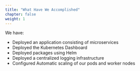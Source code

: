 ```yaml
---
title: "What Have We Accomplished"
chapter: false
weight: 1
---
```


We have:

- Deployed an application consisting of microservices
- Deployed the Kubernetes Dashboard
- Deployed packages using Helm
- Deployed a centralized logging infrastructure
- Configured Automatic scaling of our pods and worker nodes

